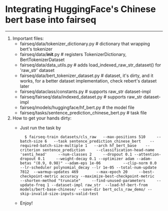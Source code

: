 # Integrating HuggingFace's Chinese bert base into fairseq #

--------------------------------------------------------------------------------

1. Important files:
    * fairseq/data/tokenizer_dictionary.py      # dictionary that wrapping bert's tokenizer
    * fairseq/data/__init__.py                  # registers TokenizerDictionary, BertTokenizerDataset 
    * fairseq/data/data_utils.py                # adds load_indexed_raw_str_dataset() for 'raw_str' dataset
    * fairseq/data/bert_tokenizer_dataset.py    # dataset, it's dirty, and it works, for a better dataset implementation, check rebert's dataset later
    * fairseq/dataclass/constants.py            # supports raw_str dataset-impl
    * fairseq/fairseq/data/indexed_dataset.py   # supports raw_str dataset-impl
    * fairseq/models/huggingface/hf_bert.py     # the model file
    * fairseq/tasks/sentence_prediction_chinese_bert.py # task file
1. How to get your hands dirty:
    * Just run the task by
    
            $ fairseq-train datasets/cls_raw   --max-positions 510     --batch-size 6   --task sentence_prediction_chinese_bert    --required-batch-size-multiple 1   --arch hf_bert_base    --criterion sentence_prediction     --classification-head-name 'senti_head'     --num-classes 2     --dropout 0.1 --attention-dropout 0.1     --weight-decay 0.1 --optimizer adam --adam-betas "(0.9, 0.98)" --adam-eps 1e-06          --clip-norm 0.0     --lr-scheduler polynomial_decay --lr 1e-05 --total-num-update 7812  --warmup-updates 469        --max-epoch 20     --best-checkpoint-metric accuracy --maximize-best-checkpoint-metric     --shorten-method "truncate"     --find-unused-parameters     --update-freq 1 --dataset-impl raw_str  --load-hf-bert-from models/bert-base-chinese/ --save-dir bert_ocls_raw_demo/ --skip-invalid-size-inputs-valid-test
             
    * Enjoy!
    
